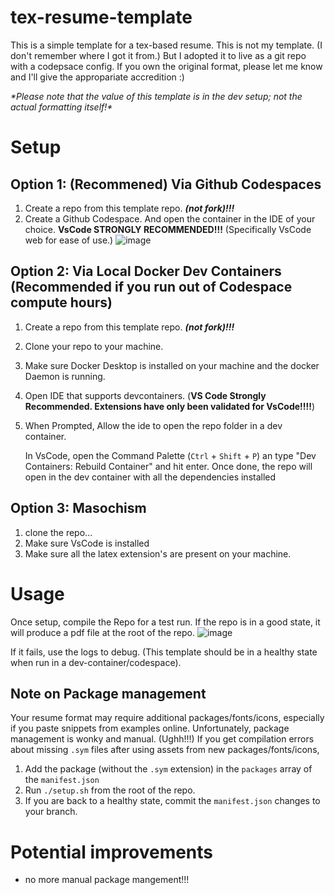 # tex-resume-template

This is a simple template for a tex-based resume. This is not my template. (I don't remember where I got it from.) But I adopted it to live as a git repo with a codepsace config. If you own the original format, please let me know and I'll give the appropariate accredition :)

_\*Please note that the value of this template is in the dev setup; not the actual formatting itself!\*_
# Setup

## Option 1: (Recommened) Via Github Codespaces
1. Create a repo from this template repo. _**(not fork)!!!**_
2. Create a Github Codespace. And open the container in the IDE of your choice. **VsCode STRONGLY RECOMMENDED!!!** (Specifically VsCode web for ease of use.)
  ![image](https://github.com/user-attachments/assets/97c3fb46-7856-483b-aff2-83eb94752545)

## Option 2: Via Local Docker Dev Containers (Recommended if you run out of Codespace compute hours)
1. Create a repo from this template repo. _**(not fork)!!!**_
2. Clone your repo to your machine.
3. Make sure Docker Desktop is installed on your machine and the docker Daemon is running.
4. Open IDE that supports devcontainers. (**VS Code Strongly Recommended. Extensions have only been validated for VsCode!!!!**)
5. When Prompted, Allow the ide to open the repo folder in a dev container.

   In VsCode, open the Command Palette (`Ctrl` + `Shift` + `P`) an type "Dev Containers: Rebuild Container" and hit enter. Once done, the repo will open in the dev container with all the dependencies installed

## Option 3: Masochism
1. clone the repo...
2. Make sure VsCode is installed
3. Make sure all the latex extension's are present on your machine.

# Usage

Once setup, compile the Repo for a test run. If the repo is in a good state, it will produce a pdf file at the root of the repo.
![image](https://github.com/user-attachments/assets/249246bb-4a35-47fb-bbf6-1ca266660fa2)

If it fails, use the logs to debug. (This template should be in a healthy state when run in a dev-container/codespace).

## Note on Package management

Your resume format may require additional packages/fonts/icons, especially if you paste snippets from examples online. Unfortunately, package management is wonky and manual. (Ughh!!!) If you get compilation errors about missing `.sym` files after using assets from new packages/fonts/icons,
1. Add the package (without the `.sym` extension) in the `packages` array of the `manifest.json`
2. Run `./setup.sh` from the root of the repo.
3. If you are back to a healthy state, commit the `manifest.json` changes to your branch.

# Potential improvements
- no more manual package mangement!!!
